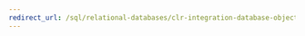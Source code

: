 ```yaml
---
redirect_url: /sql/relational-databases/clr-integration-database-objects-user-defined-types/clr-user-defined-types
---
```

